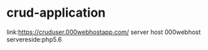 # crud-application
link:https://cruduser.000webhostapp.com/
server host 000webhost
servereside:php5.6
